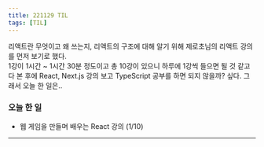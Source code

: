 ```yaml
---
title: 221129 TIL
tags: [TIL]
---
```


리액트란 무엇이고 왜 쓰는지, 리액트의 구조에 대해 알기 위해 제로초님의 리액트 강의를 먼저 보기로 했다.  
1강이 1시간 ~ 1시간 30분 정도이고 총 10강이 있으니 하루에 1강씩 들으면 될 것 같고 다 본 후에 React, Next.js 강의 보고 TypeScript 공부를 하면 되지 않을까? 싶다. 
그래서 오늘 한 일은..

### 오늘 한 일 
- 웹 게임을 만들며 배우는 React 강의 (1/10)

---

